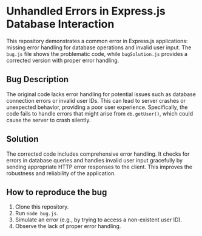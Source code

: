 # Unhandled Errors in Express.js Database Interaction

This repository demonstrates a common error in Express.js applications: missing error handling for database operations and invalid user input. The `bug.js` file shows the problematic code, while `bugSolution.js` provides a corrected version with proper error handling.

## Bug Description

The original code lacks error handling for potential issues such as database connection errors or invalid user IDs. This can lead to server crashes or unexpected behavior, providing a poor user experience.  Specifically, the code fails to handle errors that might arise from `db.getUser()`, which could cause the server to crash silently.

## Solution

The corrected code includes comprehensive error handling. It checks for errors in database queries and handles invalid user input gracefully by sending appropriate HTTP error responses to the client. This improves the robustness and reliability of the application.

## How to reproduce the bug

1. Clone this repository.
2. Run `node bug.js`.
3. Simulate an error (e.g., by trying to access a non-existent user ID).
4. Observe the lack of proper error handling.